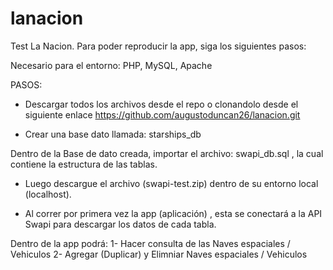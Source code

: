 # lanacion
Test La Nacion.
Para poder reproducir la app, siga los siguientes pasos:

Necesario para el entorno: PHP, MySQL, Apache

PASOS:

- Descargar todos los archivos desde el repo o clonandolo desde el siguiente enlace
https://github.com/augustoduncan26/lanacion.git

- Crear una base dato llamada: starships_db

Dentro de la Base de dato creada, importar el archivo: swapi_db.sql , la cual contiene la estructura de las tablas.

- Luego descargue el archivo (swapi-test.zip) dentro de su entorno local (localhost).

- Al correr por primera vez la app (aplicación) , esta se conectará a la API Swapi para descargar los datos de cada tabla.

Dentro de la app podrá:
1- Hacer consulta de las Naves espaciales / Vehiculos
2- Agregar (Duplicar) y Elimniar Naves espaciales / Vehiculos

